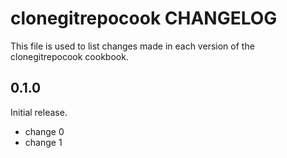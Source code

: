 # clonegitrepocook CHANGELOG

This file is used to list changes made in each version of the clonegitrepocook cookbook.

## 0.1.0

Initial release.

- change 0
- change 1
